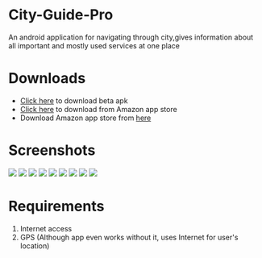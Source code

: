 # City-Guide-Pro
An android application for navigating through city,gives information about all important and mostly used services at one place

# Downloads
- [Click here](https://github.com/nsniteshsahni/City-Guide-Pro/raw/master/app/app-release.apk) to download beta apk
- [Click here](https://www.amazon.com/Hacksters-City-Guide-Pro/dp/B01IVPG2YS/) to download from Amazon app store
- Download Amazon app store from [here](http://www.amazon.com/gp/mas/blp/install/ref=mas_rw_ldg?campaign=default&channel=us&appName=snuffy&appVersion=us_stable&asin=&dl=1)

# Screenshots
![](/screenshots/Screenshot_2016-07-18-22-41-16_xyz.niteshsahni.cityguidepro_nexus4_portrait.png)
![](/screenshots/Screenshot_2016-07-18-22-41-32_xyz.niteshsahni.cityguidepro_nexus4_portrait.png)
![](/screenshots/Screenshot_2016-07-18-22-41-36_xyz.niteshsahni.cityguidepro_nexus4_angle1.png)
![](/screenshots/Screenshot_2016-07-18-22-41-42_xyz.niteshsahni.cityguidepro_nexus4_portrait.png)
![](/screenshots/Screenshot_2016-07-18-22-41-49_xyz.niteshsahni.cityguidepro_nexus4_angle1.png)
![](/screenshots/Screenshot_2016-07-18-22-41-59_xyz.niteshsahni.cityguidepro_nexus4_portrait.png)
![](/screenshots/Screenshot_2016-07-18-22-42-21_xyz.niteshsahni.cityguidepro_nexus4_angle1.png)
![](/screenshots/Screenshot_2016-07-18-22-42-36_xyz.niteshsahni.cityguidepro_nexus4_portrait.png)
![](/screenshots/Screenshot_2016-07-18-22-42-44_xyz.niteshsahni.cityguidepro_nexus4_portrait.png)

# Requirements
1. Internet access
2. GPS (Although app even works without it, uses Internet for user's location)
